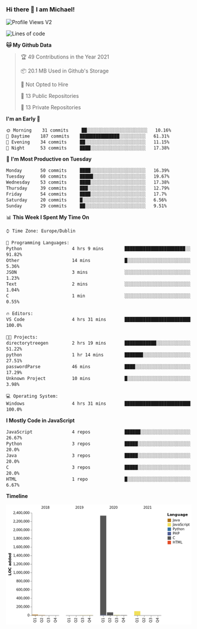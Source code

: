 ### Hi there 👋 I am Michael!

![Profile Views V2](https://komarev.com/ghpvc/?username=AppDevMichael)

<!--START_SECTION:waka-->
![Lines of code](https://img.shields.io/badge/From%20Hello%20World%20I%27ve%20Written-2.5%20million%20lines%20of%20code-blue)

**🐱 My Github Data** 

> 🏆 49 Contributions in the Year 2021
 > 
> 📦 20.1 MB Used in Github's Storage 
 > 
> 🚫 Not Opted to Hire
 > 
> 📜 13 Public Repositories 
 > 
> 🔑 13 Private Repositories  
 > 
**I'm an Early 🐤** 

```text
🌞 Morning    31 commits     ██░░░░░░░░░░░░░░░░░░░░░░░   10.16% 
🌆 Daytime    187 commits    ███████████████░░░░░░░░░░   61.31% 
🌃 Evening    34 commits     ██░░░░░░░░░░░░░░░░░░░░░░░   11.15% 
🌙 Night      53 commits     ████░░░░░░░░░░░░░░░░░░░░░   17.38%

```
📅 **I'm Most Productive on Tuesday** 

```text
Monday       50 commits     ████░░░░░░░░░░░░░░░░░░░░░   16.39% 
Tuesday      60 commits     █████░░░░░░░░░░░░░░░░░░░░   19.67% 
Wednesday    53 commits     ████░░░░░░░░░░░░░░░░░░░░░   17.38% 
Thursday     39 commits     ███░░░░░░░░░░░░░░░░░░░░░░   12.79% 
Friday       54 commits     ████░░░░░░░░░░░░░░░░░░░░░   17.7% 
Saturday     20 commits     █░░░░░░░░░░░░░░░░░░░░░░░░   6.56% 
Sunday       29 commits     ██░░░░░░░░░░░░░░░░░░░░░░░   9.51%

```


📊 **This Week I Spent My Time On** 

```text
⌚︎ Time Zone: Europe/Dublin

💬 Programming Languages: 
Python                   4 hrs 9 mins        ███████████████████████░░   91.82% 
Other                    14 mins             █░░░░░░░░░░░░░░░░░░░░░░░░   5.36% 
JSON                     3 mins              ░░░░░░░░░░░░░░░░░░░░░░░░░   1.23% 
Text                     2 mins              ░░░░░░░░░░░░░░░░░░░░░░░░░   1.04% 
C                        1 min               ░░░░░░░░░░░░░░░░░░░░░░░░░   0.55%

🔥 Editors: 
VS Code                  4 hrs 31 mins       █████████████████████████   100.0%

🐱‍💻 Projects: 
directorytreegen         2 hrs 19 mins       ████████████░░░░░░░░░░░░░   51.22% 
python                   1 hr 14 mins        ███████░░░░░░░░░░░░░░░░░░   27.51% 
passwordParse            46 mins             ████░░░░░░░░░░░░░░░░░░░░░   17.29% 
Unknown Project          10 mins             █░░░░░░░░░░░░░░░░░░░░░░░░   3.98%

💻 Operating System: 
Windows                  4 hrs 31 mins       █████████████████████████   100.0%

```

**I Mostly Code in JavaScript** 

```text
JavaScript               4 repos             ██████░░░░░░░░░░░░░░░░░░░   26.67% 
Python                   3 repos             █████░░░░░░░░░░░░░░░░░░░░   20.0% 
Java                     3 repos             █████░░░░░░░░░░░░░░░░░░░░   20.0% 
C                        3 repos             █████░░░░░░░░░░░░░░░░░░░░   20.0% 
HTML                     1 repo              █░░░░░░░░░░░░░░░░░░░░░░░░   6.67%

```


**Timeline**

![Chart not found](https://raw.githubusercontent.com/AppDevMichael/AppDevMichael/master/charts/bar_graph.png) 


<!--END_SECTION:waka-->

